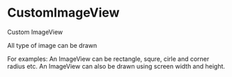 # CustomImageView
Custom ImageView

All type of image can be drawn

For examples: An ImageView can be rectangle, squre, cirle and corner radius etc. An ImageView can also be drawn using screen width and height.
